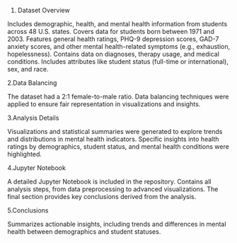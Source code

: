 1. Dataset Overview

Includes demographic, health, and mental health information from students across 48 U.S. states.
Covers data for students born between 1971 and 2003.
Features general health ratings, PHQ-9 depression scores, GAD-7 anxiety scores, and other mental health-related symptoms (e.g., exhaustion, hopelessness).
Contains data on diagnoses, therapy usage, and medical conditions.
Includes attributes like student status (full-time or international), sex, and race.

2.Data Balancing

The dataset had a 2:1 female-to-male ratio.
Data balancing techniques were applied to ensure fair representation in visualizations and insights.

3.Analysis Details

Visualizations and statistical summaries were generated to explore trends and distributions in mental health indicators.
Specific insights into health ratings by demographics, student status, and mental health conditions were highlighted.

4.Jupyter Notebook

A detailed Jupyter Notebook is included in the repository.
Contains all analysis steps, from data preprocessing to advanced visualizations.
The final section provides key conclusions derived from the analysis.

5.Conclusions

Summarizes actionable insights, including trends and differences in mental health between demographics and student statuses.
